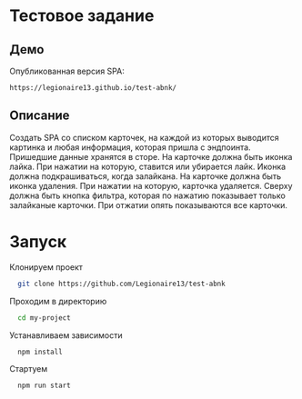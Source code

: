 # Тестовое задание

## Демо

Опубликованная версия SPA:
```
https://legionaire13.github.io/test-abnk/
```

## Описание

Создать SPA со списком карточек, на каждой из которых выводится картинка и любая информация, которая пришла с эндпоинта.
Пришедшие данные хранятся в сторе.
На карточке должна быть иконка лайка. При нажатии на которую, ставится или убирается лайк. Иконка должна подкрашиваться, когда залайкана.
На карточке должна быть иконка удаления. При нажатии на которую, карточка удаляется.
Сверху должна быть кнопка фильтра, которая по нажатию показывает только залайканые карточки. При отжатии опять показываются все карточки.

# Запуск

Клонируем проект

```bash
  git clone https://github.com/Legionaire13/test-abnk
```

Проходим в директорию

```bash
  cd my-project
```

Устанавливаем зависимости

```bash
  npm install
```

Стартуем

```bash
  npm run start
```
